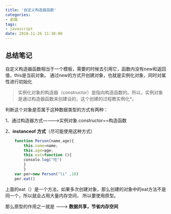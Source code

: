 ```yaml
---
title: '自定义构造器函数'
categories:
- 前端
tags:
- javascript
date: 2018-11-26 11:30:00
---
```


## 总结笔记

 自定义构造器函数相当于一个模板，需要的时候去引用它，函数内没有new和返回值，this是当前对象。
 通过new的方式开创建对象，也就是实例化对象，同时对属性进行初始化

>实例化对象的构造器（constructor）是指向构造函数的。所以，实例对象是通过构造器函数来创建设的，这个创建的过程教实例化*。

判断这个对象是否属于这种数据类型的方式有两种：

1、通过构造器方式————>实例对象.constructor==构造函数

2、**instanceof 方式**（尽可能使用这种方式）
```javascript
    function Person(name,age){
        this.name=name;
        this.age=age;
        this.eat=function (){
        consolo.log("吃")
        }
        }
    var per=new Person("li" ,18)
    per.eat()
```
上面的eat（）是一个方法，如果多次创建对象，那么创建的对象中的eat方法不是同一个，所以就会占用大量内存空间，
所以要使用原型。

那么原型的作用之一就是  --->  **数据共享，节省内存空间**


